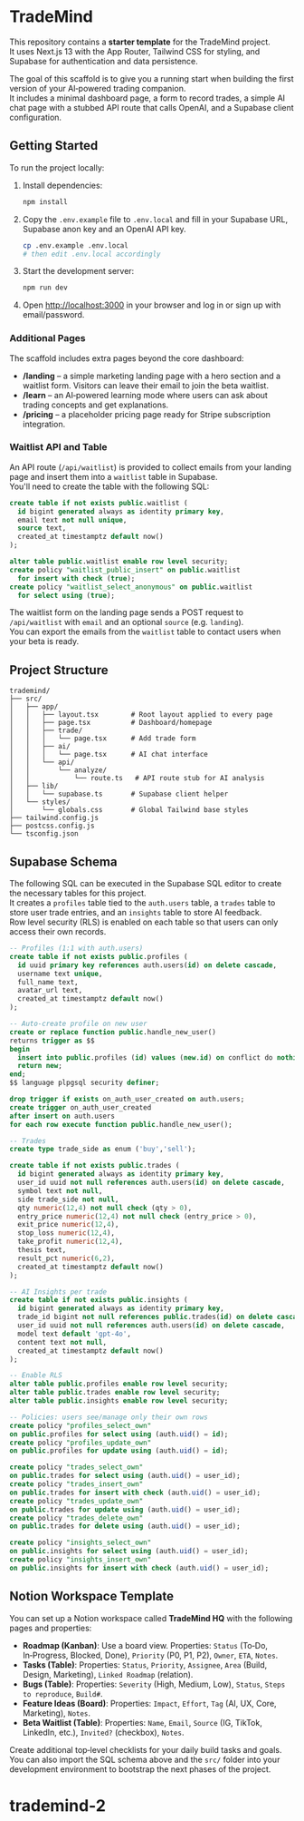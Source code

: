 # TradeMind

This repository contains a **starter template** for the TradeMind project.  
It uses Next.js 13 with the App Router, Tailwind CSS for styling, and Supabase for authentication and data persistence.  

The goal of this scaffold is to give you a running start when building the first version of your AI‑powered trading companion.  
It includes a minimal dashboard page, a form to record trades, a simple AI chat page with a stubbed API route that calls OpenAI, and a Supabase client configuration.  

## Getting Started

To run the project locally:

1. Install dependencies:
   ```bash
   npm install
   ```
2. Copy the `.env.example` file to `.env.local` and fill in your Supabase URL, Supabase anon key and an OpenAI API key.
   ```bash
   cp .env.example .env.local
   # then edit .env.local accordingly
   ```
3. Start the development server:
   ```bash
   npm run dev
   ```
4. Open [http://localhost:3000](http://localhost:3000) in your browser and log in or sign up with email/password.  

### Additional Pages

The scaffold includes extra pages beyond the core dashboard:

- **/landing** – a simple marketing landing page with a hero section and a waitlist form. Visitors can leave their email to join the beta waitlist.  
- **/learn** – an AI‑powered learning mode where users can ask about trading concepts and get explanations.  
- **/pricing** – a placeholder pricing page ready for Stripe subscription integration.  

### Waitlist API and Table

An API route (`/api/waitlist`) is provided to collect emails from your landing page and insert them into a `waitlist` table in Supabase.  
You'll need to create the table with the following SQL:

```sql
create table if not exists public.waitlist (
  id bigint generated always as identity primary key,
  email text not null unique,
  source text,
  created_at timestamptz default now()
);

alter table public.waitlist enable row level security;
create policy "waitlist_public_insert" on public.waitlist
  for insert with check (true);
create policy "waitlist_select_anonymous" on public.waitlist
  for select using (true);
```

The waitlist form on the landing page sends a POST request to `/api/waitlist` with `email` and an optional `source` (e.g. `landing`).  
You can export the emails from the `waitlist` table to contact users when your beta is ready.

## Project Structure

```
trademind/
├── src/
│   ├── app/
│   │   ├── layout.tsx        # Root layout applied to every page
│   │   ├── page.tsx          # Dashboard/homepage
│   │   ├── trade/
│   │   │   └── page.tsx      # Add trade form
│   │   ├── ai/
│   │   │   └── page.tsx      # AI chat interface
│   │   └── api/
│   │       └── analyze/
│   │           └── route.ts   # API route stub for AI analysis
│   ├── lib/
│   │   └── supabase.ts       # Supabase client helper
│   └── styles/
│       └── globals.css       # Global Tailwind base styles
├── tailwind.config.js
├── postcss.config.js
└── tsconfig.json
```

## Supabase Schema

The following SQL can be executed in the Supabase SQL editor to create the necessary tables for this project.  
It creates a `profiles` table tied to the `auth.users` table, a `trades` table to store user trade entries, and an `insights` table to store AI feedback.  
Row level security (RLS) is enabled on each table so that users can only access their own records.

```sql
-- Profiles (1:1 with auth.users)
create table if not exists public.profiles (
  id uuid primary key references auth.users(id) on delete cascade,
  username text unique,
  full_name text,
  avatar_url text,
  created_at timestamptz default now()
);

-- Auto-create profile on new user
create or replace function public.handle_new_user()
returns trigger as $$
begin
  insert into public.profiles (id) values (new.id) on conflict do nothing;
  return new;
end;
$$ language plpgsql security definer;

drop trigger if exists on_auth_user_created on auth.users;
create trigger on_auth_user_created
after insert on auth.users
for each row execute function public.handle_new_user();

-- Trades
create type trade_side as enum ('buy','sell');

create table if not exists public.trades (
  id bigint generated always as identity primary key,
  user_id uuid not null references auth.users(id) on delete cascade,
  symbol text not null,
  side trade_side not null,
  qty numeric(12,4) not null check (qty > 0),
  entry_price numeric(12,4) not null check (entry_price > 0),
  exit_price numeric(12,4),
  stop_loss numeric(12,4),
  take_profit numeric(12,4),
  thesis text,
  result_pct numeric(6,2),
  created_at timestamptz default now()
);

-- AI Insights per trade
create table if not exists public.insights (
  id bigint generated always as identity primary key,
  trade_id bigint not null references public.trades(id) on delete cascade,
  user_id uuid not null references auth.users(id) on delete cascade,
  model text default 'gpt-4o',
  content text not null,
  created_at timestamptz default now()
);

-- Enable RLS
alter table public.profiles enable row level security;
alter table public.trades enable row level security;
alter table public.insights enable row level security;

-- Policies: users see/manage only their own rows
create policy "profiles_select_own"
on public.profiles for select using (auth.uid() = id);
create policy "profiles_update_own"
on public.profiles for update using (auth.uid() = id);

create policy "trades_select_own"
on public.trades for select using (auth.uid() = user_id);
create policy "trades_insert_own"
on public.trades for insert with check (auth.uid() = user_id);
create policy "trades_update_own"
on public.trades for update using (auth.uid() = user_id);
create policy "trades_delete_own"
on public.trades for delete using (auth.uid() = user_id);

create policy "insights_select_own"
on public.insights for select using (auth.uid() = user_id);
create policy "insights_insert_own"
on public.insights for insert with check (auth.uid() = user_id);
```

## Notion Workspace Template

You can set up a Notion workspace called **TradeMind HQ** with the following pages and properties:

- **Roadmap (Kanban)**: Use a board view. Properties: `Status` (To‑Do, In‑Progress, Blocked, Done), `Priority` (P0, P1, P2), `Owner`, `ETA`, `Notes`.
- **Tasks (Table)**: Properties: `Status`, `Priority`, `Assignee`, `Area` (Build, Design, Marketing), `Linked Roadmap` (relation).
- **Bugs (Table)**: Properties: `Severity` (High, Medium, Low), `Status`, `Steps to reproduce`, `Build#`.
- **Feature Ideas (Board)**: Properties: `Impact`, `Effort`, `Tag` (AI, UX, Core, Marketing), `Notes`.
- **Beta Waitlist (Table)**: Properties: `Name`, `Email`, `Source` (IG, TikTok, LinkedIn, etc.), `Invited?` (checkbox), `Notes`.

Create additional top‑level checklists for your daily build tasks and goals.  
You can also import the SQL schema above and the `src/` folder into your development environment to bootstrap the next phases of the project.
# trademind-2
